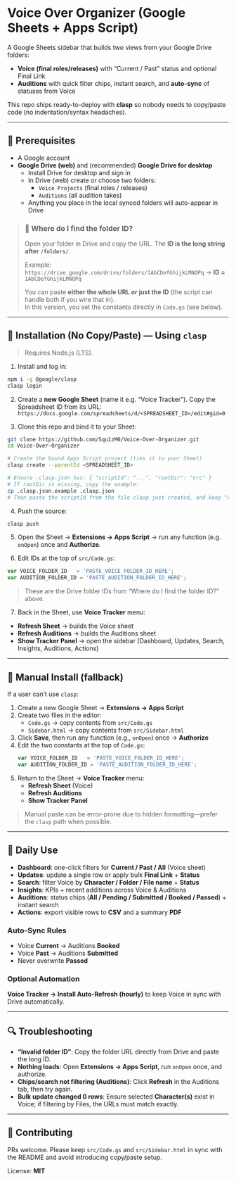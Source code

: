 # Voice Over Organizer (Google Sheets + Apps Script)

A Google Sheets sidebar that builds two views from your Google Drive folders:

- **Voice (final roles/releases)** with “Current / Past” status and optional Final Link
- **Auditions** with quick filter chips, instant search, and **auto-sync** of statuses from Voice

This repo ships ready-to-deploy with **clasp** so nobody needs to copy/paste code (no indentation/syntax headaches).

---

## 🔧 Prerequisites

- A Google account
- **Google Drive (web)** and (recommended) **Google Drive for desktop**
  - Install Drive for desktop and sign in
  - In Drive (web) create or choose two folders:
    - `Voice Projects` (final roles / releases)
    - `Auditions` (all audition takes)
  - Anything you place in the local synced folders will auto-appear in Drive

> ### 📌 Where do I find the folder ID?
> Open your folder in Drive and copy the URL. The **ID is the long string after `/folders/`**.
>
> Example:  
> `https://drive.google.com/drive/folders/1AbCDefGhijkLMNOPq` → **ID =** `1AbCDefGhijkLMNOPq`
>
> You can paste **either the whole URL _or_ just the ID** (the script can handle both if you wire that in).  
> In this version, you set the constants directly in `Code.gs` (see below).

---

## 🚀 Installation (No Copy/Paste) — Using `clasp`

> Requires Node.js (LTS).

1) Install and log in:
```bash
npm i -g @google/clasp
clasp login
```

2) Create a **new Google Sheet** (name it e.g. “Voice Tracker”). Copy the Spreadsheet ID from its URL:  
`https://docs.google.com/spreadsheets/d/<SPREADSHEET_ID>/edit#gid=0`

3) Clone this repo and bind it to your Sheet:
```bash
git clone https://github.com/Squ1zM0/Voice-Over-Organizer.git
cd Voice-Over-Organizer

# Create the bound Apps Script project (ties it to your Sheet)
clasp create --parentId <SPREADSHEET_ID>

# Ensure .clasp.json has: { "scriptId": "...", "rootDir": "src" }
# If rootDir is missing, copy the example:
cp .clasp.json.example .clasp.json
# Then paste the scriptId from the file clasp just created, and keep "rootDir": "src"
```

4) Push the source:
```bash
clasp push
```

5) Open the Sheet → **Extensions → Apps Script** → run any function (e.g. `onOpen`) once and **Authorize**.

6) Edit IDs at the top of `src/Code.gs`:
```js
var VOICE_FOLDER_ID   = 'PASTE_VOICE_FOLDER_ID_HERE';
var AUDITION_FOLDER_ID = 'PASTE_AUDITION_FOLDER_ID_HERE';
```
> These are the Drive folder IDs from “Where do I find the folder ID?” above.

7) Back in the Sheet, use **Voice Tracker** menu:
- **Refresh Sheet** → builds the Voice sheet
- **Refresh Auditions** → builds the Auditions sheet
- **Show Tracker Panel** → open the sidebar (Dashboard, Updates, Search, Insights, Auditions, Actions)

---

## 🧰 Manual Install (fallback)

If a user can’t use `clasp`:

1) Create a new Google Sheet → **Extensions → Apps Script**
2) Create two files in the editor:
   - `Code.gs` → copy contents from `src/Code.gs`
   - `Sidebar.html` → copy contents from `src/Sidebar.html`
3) Click **Save**, then run any function (e.g., `onOpen`) once → **Authorize**
4) Edit the two constants at the top of `Code.gs`:
   ```js
   var VOICE_FOLDER_ID   = 'PASTE_VOICE_FOLDER_ID_HERE';
   var AUDITION_FOLDER_ID = 'PASTE_AUDITION_FOLDER_ID_HERE';
   ```
5) Return to the Sheet → **Voice Tracker** menu:
   - **Refresh Sheet** (Voice)
   - **Refresh Auditions**
   - **Show Tracker Panel**

> Manual paste can be error-prone due to hidden formatting—prefer the `clasp` path when possible.

---

## 🧭 Daily Use

- **Dashboard**: one-click filters for **Current / Past / All** (Voice sheet)
- **Updates**: update a single row or apply bulk **Final Link** + **Status**
- **Search**: filter Voice by **Character / Folder / File name** + **Status**
- **Insights**: KPIs + recent additions across Voice & Auditions
- **Auditions**: status chips (**All / Pending / Submitted / Booked / Passed**) + instant search
- **Actions**: export visible rows to **CSV** and a summary **PDF**

### Auto-Sync Rules
- Voice **Current** → Auditions **Booked**  
- Voice **Past** → Auditions **Submitted**  
- Never overwrite **Passed**

### Optional Automation
**Voice Tracker → Install Auto-Refresh (hourly)** to keep Voice in sync with Drive automatically.

---

## 🔍 Troubleshooting

- **“Invalid folder ID”**: Copy the folder URL directly from Drive and paste the long ID.
- **Nothing loads**: Open **Extensions → Apps Script**, run `onOpen` once, and authorize.
- **Chips/search not filtering (Auditions)**: Click **Refresh** in the Auditions tab, then try again.
- **Bulk update changed 0 rows**: Ensure selected **Character(s)** exist in Voice; if filtering by Files, the URLs must match exactly.

---

## 🤝 Contributing

PRs welcome. Please keep `src/Code.gs` and `src/Sidebar.html` in sync with the README and avoid introducing copy/paste setup.

License: **MIT**
